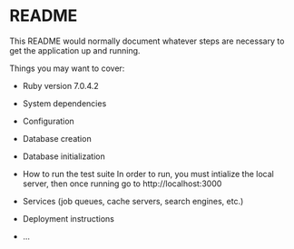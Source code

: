 # README

This README would normally document whatever steps are necessary to get the
application up and running.

Things you may want to cover:

* Ruby version
7.0.4.2
* System dependencies

* Configuration

* Database creation

* Database initialization

* How to run the test suite
In order to run, you must intialize the local server, then once running go to http://localhost:3000
* Services (job queues, cache servers, search engines, etc.)

* Deployment instructions

* ...
